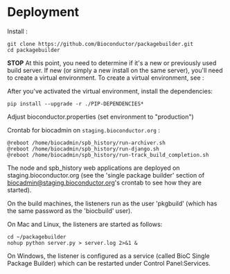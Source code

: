 Deployment
==========



Install : 
```
git clone https://github.com/Bioconductor/packagebuilder.git
cd packagebuilder
```
**STOP** At this point, you need to determine if it's a new
or previously used build server.  If new (or simply a new install 
on the same server), you'll need to create a virtual environment.
To create a virtual environment, see : 

After you've activated the virtual environment, install the dependencies:
```
pip install --upgrade -r ./PIP-DEPENDENCIES*
```

Adjust bioconductor.properties (set environment to "production")

Crontab for biocadmin on `staging.bioconductor.org` : 
```
@reboot /home/biocadmin/spb_history/run-archiver.sh
@reboot /home/biocadmin/spb_history/run-django.sh
@reboot /home/biocadmin/spb_history/run-track_build_completion.sh
```



The node and spb_history web applications are deployed on
staging.bioconductor.org
(see the 'single package builder' section of
biocadmin@staging.bioconductor.org's crontab
to see how they are started).

On the build machines, the listeners run as the user 'pkgbuild'
(which has the same password as the 'biocbuild' user).

On Mac and Linux, the listeners are started as follows:

    cd ~/packagebuilder
    nohup python server.py > server.log 2>&1 &

On Windows, the listener is configured as a service (called
BioC Single Package Builder) which can be restarted under
Control Panel:Services.

